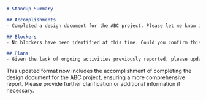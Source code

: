 ```markdown
# Standup Summary

## Accomplishments
- Completed a design document for the ABC project. Please let me know if there are any further accomplishments that might not be captured in the current records.

## Blockers
- No blockers have been identified at this time. Could you confirm this or mention any potential obstacles not documented?

## Plans
- Given the lack of ongoing activities previously reported, please update me if there are any upcoming tasks, objectives, or planned actions that should be captured for follow-up.
```

This updated format now includes the accomplishment of completing the design document for the ABC project, ensuring a more comprehensive report. Please provide further clarification or additional information if necessary.